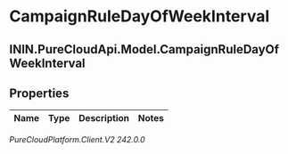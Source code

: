 # CampaignRuleDayOfWeekInterval

## ININ.PureCloudApi.Model.CampaignRuleDayOfWeekInterval

## Properties

|Name | Type | Description | Notes|
|------------ | ------------- | ------------- | -------------|



_PureCloudPlatform.Client.V2 242.0.0_
